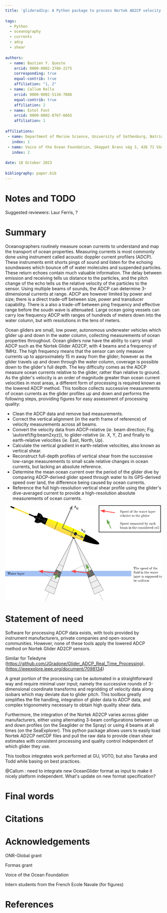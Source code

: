 ```yaml
---
title: 'gliderad2cp: A Python package to process Nortek AD2CP velocity profiles from gliders'

tags:
  - Python
  - oceanography
  - currents
  - adcp
  - shear

authors:
  - name: Bastien Y. Queste
    orcid: 0000-0002-3786-2275
    corresponding: true
    equal-contrib: true
    affiliation: "1, 2"
  - name: Callum Rollo
    orcid: 0000-0002-5134-7886
    equal-contrib: true
    affiliation: 2
  - name: Estel Font
    orcid: 0000-0002-8767-6665
    affiliation: 1

affiliations:
 - name: Department of Marine Science, University of Gothenburg, Natrium, Box 463, 405 30 Göteborg, Sweden
   index: 1
 - name: Voice of the Ocean Foundation, Skeppet Ärans väg 3, 426 71 Västra Frölunda, Sweden 
   index: 2

date: 18 October 2023

bibliography: paper.bib
---
```


# Notes and TODO

Suggested reviewers: Laur Ferris, ?

# Summary

Oceanographers routinely measure ocean currents to understand and map the transport of ocean properties. Measuring currents is most commonly done using instrument called acoustic doppler current profilers (ADCP). These instruments emit shorts pings of sound and listen for the echoing soundwaves which bounce off of water molecules and suspended particles. These return echoes contain much valuable information. The delay between emission and receiving tells us distance to the particles, and the pitch change of the echo tells us the relative velocity of the particles to the sensor. Using multiple beams of sounds, the ADCP can determine 3-dimensional currents at range. ADCP are however limited by power and size; there is a direct trade-off between size, power and transducer capability. There is a also a trade-off between ping frequency and effective range before the soudn wave is attenuated. Large ocean going vessels can carry low frequency ADCP with ranges of hundreds of meters down into the water column, but with resolutions in the tens of meters.

Ocean gliders are small, low power, autonomous underwater vehicles which glider up and down in the water column, collecting measurements of ocean properties throughout. Ocean gliders now have the ability to carry small ADCP such as the Nortek Glider AD2CP, with 4 beams and a frequency of 1MHz. The high frequency means that the sensor can only measure currents up to approximately 15 m away from the glider; however as the glider travels up and down through the water column, coverage is possible down to the glider's full depth. The key difficulty comes as the ADCP measure ocean currents relative to the glider, rather than relative to ground. As the glider's velocity is an order of magnitude greater than ocean current velocities in most areas, a different form of processing is required known as the lowered ADCP method. This toolbox collects successive measurements of ocean currents as the glider profiles up and down and performs the following steps, proividing figures for easy assessment of processing quality:
- Clean the ADCP data and remove bad measurements.
- Correct the vertical alignment (in the earth frame of reference) of velocity measurements across all beams.
- Convert the velocity data from ADCP-relative (*ie*. beam direction; Fig. \autoref{fig:beam2xyz}), to glider-relative (*ie*. X, Y, Z) and finally to earth-relative velocities (*ie*. East, North, Up).
- Calculate the vertical gradient in earth-relative velocities, also known as vertical shear.
- Reconstruct full-depth profiles of vertical shear from the successive low-range measurements to small scale relative changes in ocean currents, but lacking an absolute reference.
- Determine the mean ocean current over the period of the glider dive by comparing ADCP-derived glider speed through water to its GPS-derived speed over land, the difference being caused by ocean currents.
- Reference the full high-resolution vertical shear profile using the glider's dive-averaged current to provide a high-resolution absolute measurements of ocean currents.

![ADCP beams measure the along-beam velocity which needs to be converted to X,Y,Z velocities relative to teh glider's frame of reference. The coordinate transform matrix is specific to each instrument as it is defined by the angle of the different beams relative to the glider.\label{fig:beam2xyz}](paper_figures/beam2xyz.png)

# Statement of need

Software for processing ADCP data exists, with tools provided by instrument manufacturers, private companies and open-source communities. However, none of these tools apply the lowered ADCP method on Nortek Glider AD2CP sensors. 

Similar for Teledyne (https://github.com/JGradone/Glider_ADCP_Real_Time_Processing), (https://ieeexplore.ieee.org/document/7098134)

A great portion of the processing can be automated in a straightforward way and require minimal user input; namely the successive rounds of 3-dimensional coordinate transforms and regridding of velocity data along isobars which may deviate due to glider pitch. This toolbox greatly simplifies the file handling, integration of glider data to ADCP data, and complex trigonometry necessary to obtain high quality shear data.

Furthermore, the integration of the Nortek AD2CP varies across glider manufacturers, either using alternating 3-beam configurations between up and down profiles (on the Seaglider or the Spray) or using 4 beams at all times (on the SeaExplorer). This python package allows users to easily load Nortek AD2CP netCDF files and pull the raw data to provide clean shear estimates with consistent processing and quality control independent of which glider they use.

This toolbox integrates work performed at GU, VOTO, but also Tanaka and Todd while basing on best practices.

@Callum : need to integrate new OceanGlider format as input to make it nicely platform independent. What's update on new format specification?


# Final words

# Citations

# Acknowledgements

ONR-Global grant

Formas grant

Voice of the Ocean Foundation

Intern students from the French Ecole Navale (for figures)

# References
